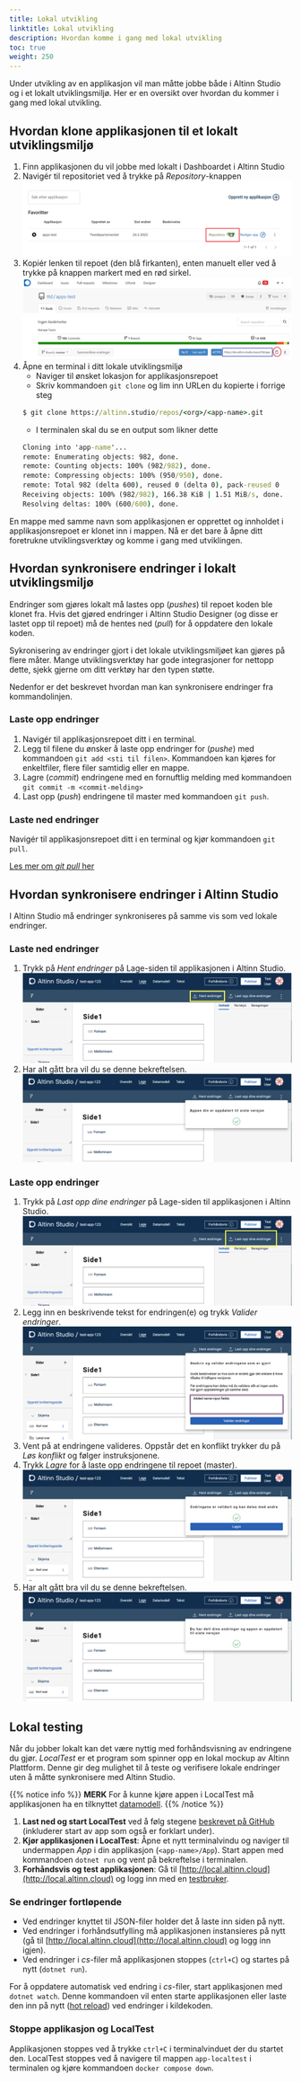 ```yaml
---
title: Lokal utvikling
linktitle: Lokal utvikling
description: Hvordan komme i gang med lokal utvikling
toc: true
weight: 250
---
```


Under utvikling av en applikasjon vil man måtte jobbe både i Altinn Studio og 
i et lokalt utviklingsmiljø. 
Her er en oversikt over hvordan du kommer i gang med lokal utvikling. 

## Hvordan klone applikasjonen til et lokalt utviklingsmiljø

1. Finn applikasjonen du vil jobbe med lokalt i Dashboardet i Altinn Studio
2. Navigér til repositoriet ved å trykke på _Repository_-knappen
    ![Repositoryknappen markert i et bilde](find-app-in-dashboard.png)
3. Kopiér lenken til repoet (den blå firkanten), enten manuelt
   eller ved å trykke på knappen markert med en rød sirkel.
    ![Markert url til repository i Gitea i et bilde](copy-repo-link.png)
4. Åpne en terminal i ditt lokale utviklingsmiljø
    - Naviger til ønsket lokasjon for applikasjonsrepoet
    - Skriv kommandoen `git clone` og lim inn URLen du kopierte i forrige steg
    ```cmd
    $ git clone https://altinn.studio/repos/<org>/<app-name>.git
    ```
    - I terminalen skal du se en output som likner dette
    ```cmd
    Cloning into 'app-name'...
    remote: Enumerating objects: 982, done.
    remote: Counting objects: 100% (982/982), done.
    remote: Compressing objects: 100% (950/950), done.
    remote: Total 982 (delta 600), reused 0 (delta 0), pack-reused 0 
    Receiving objects: 100% (982/982), 166.38 KiB | 1.51 MiB/s, done.
    Resolving deltas: 100% (600/600), done.
    ```

En mappe med samme navn som applikasjonen er opprettet og innholdet i applikasjonsrepoet er klonet inn i mappen.
 Nå er det bare å åpne ditt foretrukne utviklingsverktøy og komme i gang med utviklingen.

## Hvordan synkronisere endringer i lokalt utviklingsmiljø

Endringer som gjøres lokalt må lastes opp (_pushes_) til repoet koden ble klonet fra.
 Hvis det gjøred endringer i Altinn Studio Designer (og disse er lastet opp til repoet) må de hentes ned (_pull_) for å oppdatere den lokale koden.

Sykronisering av endringer gjort i det lokale utviklingsmiljøet kan gjøres på flere måter.
Mange utviklingsverktøy har gode integrasjoner for nettopp dette, 
sjekk gjerne om ditt verktøy har den typen støtte. 

Nedenfor er det beskrevet hvordan man kan synkronisere endringer 
fra kommandolinjen.

### Laste opp endringer

1. Navigér til applikasjonsrepoet ditt i en terminal.
2. Legg til filene du ønsker å laste opp endringer for (_pushe_) med kommandoen `git add <sti til filen>`.
   Kommandoen kan kjøres for enkeltfiler, flere filer samtidig eller en mappe.
3. Lagre (_commit_) endringene med en fornuftlig melding med kommandoen `git commit -m <commit-melding>`
4. Last opp (_push_) endringene til master med kommandoen `git push`.

### Laste ned endringer

Navigér til applikasjonsrepoet ditt i en terminal og kjør kommandoen `git pull`.

[Les mer om _git pull_ her](https://git-scm.com/docs/git-pull)

## Hvordan synkronisere endringer i Altinn Studio

I Altinn Studio må endringer synkroniseres på samme vis som ved lokale endringer.

### Laste ned endringer
1. Trykk på _Hent endringer_ på Lage-siden til applikasjonen i Altinn Studio.
   ![Hent endringer i Altinn Studio](toolbar-hent.png)
2. Har alt gått bra vil du se denne bekreftelsen.
    ![Hent endringer bekreftelse](pull-successful.png)

### Laste opp endringer

1. Trykk på _Last opp dine endringer_ på Lage-siden til applikasjonen i Altinn Studio.
   ![Last opp endringer i Altin Studio](toolbar-last-opp.png)
2. Legg inn en beskrivende tekst for endringen(e) og trykk _Valider endringer_.
    ![Commitmelding](commit-message.png)
3. Vent på at endringene valideres. Oppstår det en konflikt trykker du på _Løs konflikt_ og følger instruksjonene.
4. Trykk _Lagre_ for å laste opp endringene til repoet (master).
    ![Lagre validerte endringer](changes-validated.png)
5. Har alt gått bra vil du se denne bekreftelsen.
    ![Lagre bekreftelse](push-successful.png)

## Lokal testing

Når du jobber lokalt kan det være nyttig med forhåndsvisning av endringene du gjør.
*LocalTest* er et program som spinner opp en lokal mockup av Altinn Plattform.
 Denne gir deg mulighet til å teste og verifisere lokale endringer uten å måtte synkronisere med Altinn Studio.

{{% notice info %}}
**MERK**
For å kunne kjøre appen i LocalTest må applikasjonen ha en tilknyttet [datamodell](/nb/app/development/data/data-modeling/).
{{% /notice %}}

1. **Last ned og start LocalTest** ved å følg stegene [beskrevet på GitHub](https://github.com/Altinn/app-localtest/blob/master/README.md) (inkluderer start av app som også er forklart under).
2. **Kjør applikasjonen i LocalTest**: Åpne et nytt terminalvindu og naviger til undermappen *App* i din applikasjon (`<app-name>/App`). Start appen med kommandoen `dotnet run` og vent på bekreftelse i terminalen.
3. **Forhåndsvis og test applikasjonen**: Gå til [http://local.altinn.cloud](http://local.altinn.cloud) og logg inn med en [testbruker](/nb/app/testing/local/testusers/).

### Se endringer fortløpende

- Ved endringer knyttet til JSON-filer holder det å laste inn siden på nytt.
- Ved endringer i forhåndsutfylling må applikasjonen instansieres på nytt (gå til [http://local.altinn.cloud](http://local.altinn.cloud) og logg inn igjen).
- Ved endringer i *cs*-filer må applikasjonen stoppes (`ctrl+C`) og startes på nytt (`dotnet run`).

For å oppdatere automatisk ved endring i *cs*-filer, start applikasjonen med `dotnet watch`.
Denne kommandoen vil enten starte applikasjonen eller laste den inn på nytt ([hot reload](https://learn.microsoft.com/en-us/dotnet/core/tools/dotnet-watch#hot-reload)) ved endringer i kildekoden.

### Stoppe applikasjon og LocalTest

Applikasjonen stoppes ved å trykke `ctrl+C` i terminalvinduet der du startet den.
LocalTest stoppes ved å navigere til mappen `app-localtest` i terminalen og kjøre kommandoen `docker compose down`.

